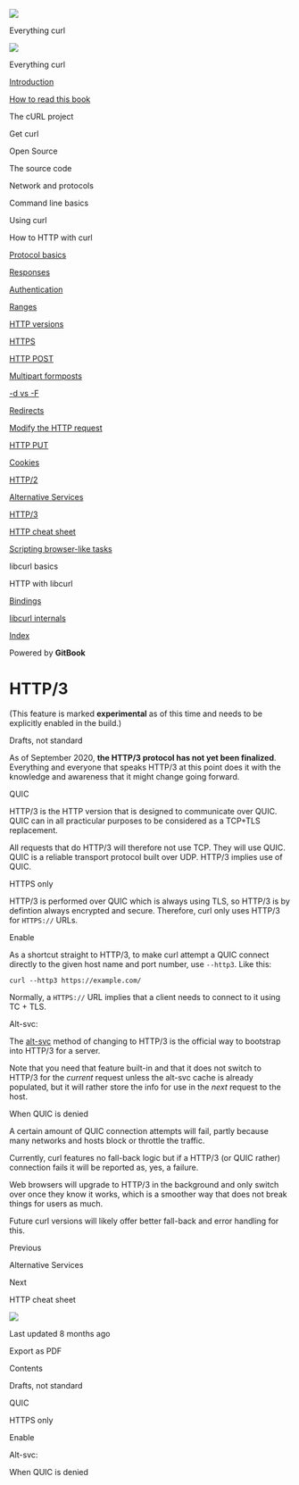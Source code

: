 <a href="../index.html" class="link-a079aa82--primary-53a25e66--logoLink-10d08504"></a>

<img src="https://gblobscdn.gitbook.com/orgs%2F-LxuH0qSm4xO9nWfEBlB%2Favatar.png?alt=media" class="image-67b14f24--avatar-1c1d03ec" />

<span class="text-4505230f--UIH400-4e41e82a--textContentFamily-49a318e1--spaceNameText-677c2969">Everything curl</span>

<a href="../index.html" class="link-a079aa82--primary-53a25e66--logoLink-10d08504"></a>

<img src="https://gblobscdn.gitbook.com/orgs%2F-LxuH0qSm4xO9nWfEBlB%2Favatar.png?alt=media" class="image-67b14f24--avatar-1c1d03ec" />

<span class="text-4505230f--UIH400-4e41e82a--textContentFamily-49a318e1--spaceNameText-677c2969">Everything curl</span>

<a href="../index.html" class="navButton-94f2579c--navButtonClickable-161b88ca"><span class="text-4505230f--UIH300-2063425d--textContentFamily-49a318e1--navButtonLabel-14a4968f">Introduction</span></a>

<a href="../how-to-read.html" class="navButton-94f2579c--navButtonClickable-161b88ca"><span class="text-4505230f--UIH300-2063425d--textContentFamily-49a318e1--navButtonLabel-14a4968f">How to read this book</span></a>

<span class="text-4505230f--UIH300-2063425d--textContentFamily-49a318e1--navButtonLabel-14a4968f">The cURL project</span>

<span class="text-4505230f--UIH300-2063425d--textContentFamily-49a318e1--navButtonLabel-14a4968f">Get curl</span>

<span class="text-4505230f--UIH300-2063425d--textContentFamily-49a318e1--navButtonLabel-14a4968f">Open Source</span>

<span class="text-4505230f--UIH300-2063425d--textContentFamily-49a318e1--navButtonLabel-14a4968f">The source code</span>

<span class="text-4505230f--UIH300-2063425d--textContentFamily-49a318e1--navButtonLabel-14a4968f">Network and protocols</span>

<span class="text-4505230f--UIH300-2063425d--textContentFamily-49a318e1--navButtonLabel-14a4968f">Command line basics</span>

<span class="text-4505230f--UIH300-2063425d--textContentFamily-49a318e1--navButtonLabel-14a4968f">Using curl</span>

<span class="text-4505230f--UIH300-2063425d--textContentFamily-49a318e1--navButtonLabel-14a4968f">How to HTTP with curl</span>

<a href="basics.html" class="navButton-94f2579c--pageItemWithChildrenNested-2c5d8183--navButtonClickable-161b88ca"><span class="text-4505230f--UIH300-2063425d--textContentFamily-49a318e1--navButtonLabel-14a4968f">Protocol basics</span></a>

<a href="response.html" class="navButton-94f2579c--pageItemWithChildrenNested-2c5d8183--navButtonClickable-161b88ca"><span class="text-4505230f--UIH300-2063425d--textContentFamily-49a318e1--navButtonLabel-14a4968f">Responses</span></a>

<a href="auth.html" class="navButton-94f2579c--pageItemWithChildrenNested-2c5d8183--navButtonClickable-161b88ca"><span class="text-4505230f--UIH300-2063425d--textContentFamily-49a318e1--navButtonLabel-14a4968f">Authentication</span></a>

<a href="ranges.html" class="navButton-94f2579c--pageItemWithChildrenNested-2c5d8183--navButtonClickable-161b88ca"><span class="text-4505230f--UIH300-2063425d--textContentFamily-49a318e1--navButtonLabel-14a4968f">Ranges</span></a>

<a href="versions.html" class="navButton-94f2579c--pageItemWithChildrenNested-2c5d8183--navButtonClickable-161b88ca"><span class="text-4505230f--UIH300-2063425d--textContentFamily-49a318e1--navButtonLabel-14a4968f">HTTP versions</span></a>

<a href="https.html" class="navButton-94f2579c--pageItemWithChildrenNested-2c5d8183--navButtonClickable-161b88ca"><span class="text-4505230f--UIH300-2063425d--textContentFamily-49a318e1--navButtonLabel-14a4968f">HTTPS</span></a>

<a href="post.html" class="navButton-94f2579c--pageItemWithChildrenNested-2c5d8183--navButtonClickable-161b88ca"><span class="text-4505230f--UIH300-2063425d--textContentFamily-49a318e1--navButtonLabel-14a4968f">HTTP POST</span></a>

<a href="multipart.html" class="navButton-94f2579c--pageItemWithChildrenNested-2c5d8183--navButtonClickable-161b88ca"><span class="text-4505230f--UIH300-2063425d--textContentFamily-49a318e1--navButtonLabel-14a4968f">Multipart formposts</span></a>

<a href="postvspost.html" class="navButton-94f2579c--pageItemWithChildrenNested-2c5d8183--navButtonClickable-161b88ca"><span class="text-4505230f--UIH300-2063425d--textContentFamily-49a318e1--navButtonLabel-14a4968f">-d vs -F</span></a>

<a href="redirects.html" class="navButton-94f2579c--pageItemWithChildrenNested-2c5d8183--navButtonClickable-161b88ca"><span class="text-4505230f--UIH300-2063425d--textContentFamily-49a318e1--navButtonLabel-14a4968f">Redirects</span></a>

<a href="requests.html" class="navButton-94f2579c--pageItemWithChildrenNested-2c5d8183--navButtonClickable-161b88ca"><span class="text-4505230f--UIH300-2063425d--textContentFamily-49a318e1--navButtonLabel-14a4968f">Modify the HTTP request</span></a>

<a href="put.html" class="navButton-94f2579c--pageItemWithChildrenNested-2c5d8183--navButtonClickable-161b88ca"><span class="text-4505230f--UIH300-2063425d--textContentFamily-49a318e1--navButtonLabel-14a4968f">HTTP PUT</span></a>

<a href="cookies.html" class="navButton-94f2579c--pageItemWithChildrenNested-2c5d8183--navButtonClickable-161b88ca"><span class="text-4505230f--UIH300-2063425d--textContentFamily-49a318e1--navButtonLabel-14a4968f">Cookies</span></a>

<a href="http2.html" class="navButton-94f2579c--pageItemWithChildrenNested-2c5d8183--navButtonClickable-161b88ca"><span class="text-4505230f--UIH300-2063425d--textContentFamily-49a318e1--navButtonLabel-14a4968f">HTTP/2</span></a>

<a href="altsvc.html" class="navButton-94f2579c--pageItemWithChildrenNested-2c5d8183--navButtonClickable-161b88ca"><span class="text-4505230f--UIH300-2063425d--textContentFamily-49a318e1--navButtonLabel-14a4968f">Alternative Services</span></a>

<a href="http3.html" class="navButton-94f2579c--pageItemWithChildrenNested-2c5d8183--navButtonClickable-161b88ca--navButtonOpened-6a88552e"><span class="text-4505230f--UIH300-2063425d--textContentFamily-49a318e1--navButtonLabel-14a4968f">HTTP/3</span></a>

<a href="cheatsheet.html" class="navButton-94f2579c--pageItemWithChildrenNested-2c5d8183--navButtonClickable-161b88ca"><span class="text-4505230f--UIH300-2063425d--textContentFamily-49a318e1--navButtonLabel-14a4968f">HTTP cheat sheet</span></a>

<a href="browserlike.html" class="navButton-94f2579c--pageItemWithChildrenNested-2c5d8183--navButtonClickable-161b88ca"><span class="text-4505230f--UIH300-2063425d--textContentFamily-49a318e1--navButtonLabel-14a4968f">Scripting browser-like tasks</span></a>

<span class="text-4505230f--UIH300-2063425d--textContentFamily-49a318e1--navButtonLabel-14a4968f">libcurl basics</span>

<span class="text-4505230f--UIH300-2063425d--textContentFamily-49a318e1--navButtonLabel-14a4968f">HTTP with libcurl</span>

<a href="../bindings.html" class="navButton-94f2579c--navButtonClickable-161b88ca"><span class="text-4505230f--UIH300-2063425d--textContentFamily-49a318e1--navButtonLabel-14a4968f">Bindings</span></a>

<a href="../internals.html" class="navButton-94f2579c--navButtonClickable-161b88ca"><span class="text-4505230f--UIH300-2063425d--textContentFamily-49a318e1--navButtonLabel-14a4968f">libcurl internals</span></a>

<a href="../bookindex.html" class="navButton-94f2579c--navButtonClickable-161b88ca"><span class="text-4505230f--UIH300-2063425d--textContentFamily-49a318e1--navButtonLabel-14a4968f">Index</span></a>

<a href="https://www.gitbook.com/?utm_source=content&amp;utm_medium=trademark&amp;utm_campaign=curl-1" class="reset-3c756112--trademark-a8da4b94"></a>

<span class="text-4505230f--TextH200-a3425406--textUIFamily-5ebd8e40">Powered by **GitBook**</span>

# <span class="text-4505230f--DisplayH900-bfb998fa--textContentFamily-49a318e1">HTTP/3</span>

<span class="text-4505230f--UIH300-2063425d--textUIFamily-5ebd8e40--text-8ee2c8b2"></span>

<span class="text-4505230f--UIH300-2063425d--textUIFamily-5ebd8e40--text-8ee2c8b2"></span>

<span class="text-4505230f--TextH400-3033861f--textContentFamily-49a318e1"><span data-key="84c45d9f6b034fcfb1799a9294c10984"><span data-offset-key="84c45d9f6b034fcfb1799a9294c10984:0">(This feature is marked </span><span data-offset-key="84c45d9f6b034fcfb1799a9294c10984:1">**experimental**</span><span data-offset-key="84c45d9f6b034fcfb1799a9294c10984:2"> as of this time and needs to be explicitly enabled in the build.)</span></span></span>

<span class="text-4505230f--HeadingH700-04e1a2a3--textContentFamily-49a318e1"><span data-key="f00b367afa534753bec1cf7d0b81ae7a"><span data-offset-key="f00b367afa534753bec1cf7d0b81ae7a:0">Drafts, not standard</span></span></span>

<span class="text-4505230f--TextH400-3033861f--textContentFamily-49a318e1"><span data-key="96a9d0dc1ef045699e065019ca18ab37"><span data-offset-key="96a9d0dc1ef045699e065019ca18ab37:0">As of September 2020, </span><span data-offset-key="96a9d0dc1ef045699e065019ca18ab37:1">**the HTTP/3 protocol has not yet been finalized**</span><span data-offset-key="96a9d0dc1ef045699e065019ca18ab37:2">. Everything and everyone that speaks HTTP/3 at this point does it with the knowledge and awareness that it might change going forward.</span></span></span>

<span class="text-4505230f--HeadingH700-04e1a2a3--textContentFamily-49a318e1"><span data-key="a19ecebd9e53467284c741898a0b6c5b"><span data-offset-key="a19ecebd9e53467284c741898a0b6c5b:0">QUIC</span></span></span>

<span class="text-4505230f--TextH400-3033861f--textContentFamily-49a318e1"><span data-key="4fd3c6c472b74d01bf2fbc23ee09629b"><span data-offset-key="4fd3c6c472b74d01bf2fbc23ee09629b:0">HTTP/3 is the HTTP version that is designed to communicate over QUIC. QUIC can in all practicular purposes to be considered as a TCP+TLS replacement.</span></span></span>

<span class="text-4505230f--TextH400-3033861f--textContentFamily-49a318e1"><span data-key="00e22b41ded94b0c8df04bdb5577348a"><span data-offset-key="00e22b41ded94b0c8df04bdb5577348a:0">All requests that do HTTP/3 will therefore not use TCP. They will use QUIC. QUIC is a reliable transport protocol built over UDP. HTTP/3 implies use of QUIC.</span></span></span>

<span class="text-4505230f--HeadingH700-04e1a2a3--textContentFamily-49a318e1"><span data-key="5e525e0bbb0a43d0b3e6d048c516dbc9"><span data-offset-key="5e525e0bbb0a43d0b3e6d048c516dbc9:0">HTTPS only</span></span></span>

<span class="text-4505230f--TextH400-3033861f--textContentFamily-49a318e1"><span data-key="35bebb9cfc2a47d09b197ec0d122ca38"><span data-offset-key="35bebb9cfc2a47d09b197ec0d122ca38:0">HTTP/3 is performed over QUIC which is always using TLS, so HTTP/3 is by defintion always encrypted and secure. Therefore, curl only uses HTTP/3 for </span><span data-offset-key="35bebb9cfc2a47d09b197ec0d122ca38:1">`HTTPS://`</span><span data-offset-key="35bebb9cfc2a47d09b197ec0d122ca38:2"> URLs.</span></span></span>

<span class="text-4505230f--HeadingH700-04e1a2a3--textContentFamily-49a318e1"><span data-key="851fe05a6f854258aa6a72a811ab4a8f"><span data-offset-key="851fe05a6f854258aa6a72a811ab4a8f:0">Enable</span></span></span>

<span class="text-4505230f--TextH400-3033861f--textContentFamily-49a318e1"><span data-key="e150563da7cb468ba65d60e1728ad96f"><span data-offset-key="e150563da7cb468ba65d60e1728ad96f:0">As a shortcut straight to HTTP/3, to make curl attempt a QUIC connect directly to the given host name and port number, use </span><span data-offset-key="e150563da7cb468ba65d60e1728ad96f:1">`--http3`</span><span data-offset-key="e150563da7cb468ba65d60e1728ad96f:2">. Like this:</span></span></span>

    curl --http3 https://example.com/

<span class="text-4505230f--TextH400-3033861f--textContentFamily-49a318e1"><span data-key="3618abf250d3400483e0e9d7dbd6013a"><span data-offset-key="3618abf250d3400483e0e9d7dbd6013a:0">Normally, a </span><span data-offset-key="3618abf250d3400483e0e9d7dbd6013a:1">`HTTPS://`</span><span data-offset-key="3618abf250d3400483e0e9d7dbd6013a:2"> URL implies that a client needs to connect to it using TC + TLS.</span></span></span>

<span class="text-4505230f--HeadingH700-04e1a2a3--textContentFamily-49a318e1"><span data-key="dff475b7437c4132a0a9dca7ac0ebda0"><span data-offset-key="dff475b7437c4132a0a9dca7ac0ebda0:0">Alt-svc:</span></span></span>

<span class="text-4505230f--TextH400-3033861f--textContentFamily-49a318e1"><span data-key="d96e84217035482da5a3d83e8f9d8109"><span data-offset-key="d96e84217035482da5a3d83e8f9d8109:0">The </span></span><a href="altsvc.html" class="link-a079aa82--primary-53a25e66--link-faf6c434"><span data-key="c090fecb037b4488b9b699f8d086148d"><span data-offset-key="c090fecb037b4488b9b699f8d086148d:0">alt-svc</span></span></a><span data-key="3d6d944c7ad04cd2b0cd02d9f63c21f6"><span data-offset-key="3d6d944c7ad04cd2b0cd02d9f63c21f6:0"> method of changing to HTTP/3 is the official way to bootstrap into HTTP/3 for a server.</span></span></span>

<span class="text-4505230f--TextH400-3033861f--textContentFamily-49a318e1"><span data-key="9a765512b33b45fe8b02a65c2d089daf"><span data-offset-key="9a765512b33b45fe8b02a65c2d089daf:0">Note that you need that feature built-in and that it does not switch to HTTP/3 for the </span><span data-offset-key="9a765512b33b45fe8b02a65c2d089daf:1">_current_</span><span data-offset-key="9a765512b33b45fe8b02a65c2d089daf:2"> request unless the alt-svc cache is already populated, but it will rather store the info for use in the </span><span data-offset-key="9a765512b33b45fe8b02a65c2d089daf:3">_next_</span><span data-offset-key="9a765512b33b45fe8b02a65c2d089daf:4"> request to the host.</span></span></span>

<span class="text-4505230f--HeadingH700-04e1a2a3--textContentFamily-49a318e1"><span data-key="138c4961aac944e98653c67756e68905"><span data-offset-key="138c4961aac944e98653c67756e68905:0">When QUIC is denied</span></span></span>

<span class="text-4505230f--TextH400-3033861f--textContentFamily-49a318e1"><span data-key="b86a54e2693b444ab860a5e09d6d246e"><span data-offset-key="b86a54e2693b444ab860a5e09d6d246e:0">A certain amount of QUIC connection attempts will fail, partly because many networks and hosts block or throttle the traffic.</span></span></span>

<span class="text-4505230f--TextH400-3033861f--textContentFamily-49a318e1"><span data-key="72eb67a4aec34729a41f0730a5a9ee69"><span data-offset-key="72eb67a4aec34729a41f0730a5a9ee69:0">Currently, curl features no fall-back logic but if a HTTP/3 (or QUIC rather) connection fails it will be reported as, yes, a failure.</span></span></span>

<span class="text-4505230f--TextH400-3033861f--textContentFamily-49a318e1"><span data-key="aefff3ed200b4dc1a6f38b2eebbb9bda"><span data-offset-key="aefff3ed200b4dc1a6f38b2eebbb9bda:0">Web browsers will upgrade to HTTP/3 in the background and only switch over once they know it works, which is a smoother way that does not break things for users as much.</span></span></span>

<span class="text-4505230f--TextH400-3033861f--textContentFamily-49a318e1"><span data-key="7a5210707b6d465d9e4e463d726e4d82"><span data-offset-key="7a5210707b6d465d9e4e463d726e4d82:0">Future curl versions will likely offer better fall-back and error handling for this.</span></span></span>

<a href="altsvc.html" class="reset-3c756112--card-6570f064--whiteCard-fff091a4--cardPrevious-56a5e674"></a>

<span class="text-4505230f--TextH200-a3425406--textContentFamily-49a318e1">Previous</span>

<span class="text-4505230f--UIH400-4e41e82a--textContentFamily-49a318e1">Alternative Services</span>

<a href="cheatsheet.html" class="reset-3c756112--card-6570f064--whiteCard-fff091a4--cardNext-19241c42"></a>

<span class="text-4505230f--TextH200-a3425406--textContentFamily-49a318e1">Next</span>

<span class="text-4505230f--UIH400-4e41e82a--textContentFamily-49a318e1">HTTP cheat sheet</span>

<img src="https://avatars.githubusercontent.com/u/66654881?v=4" class="image-67b14f24--avatar-1c1d03ec" />

<span class="text-4505230f--TextH200-a3425406--textContentFamily-49a318e1">Last updated 8 months ago</span>

<span class="text-4505230f--UIH300-2063425d--textUIFamily-5ebd8e40">Export as PDF</span>

<span class="text-4505230f--InfoH100-1e92e1d1--textContentFamily-49a318e1">Contents</span>

<a href="http3.html#drafts-not-standard" class="reset-3c756112--menuItem-aa02f6ec--menuItemLight-757d5235--menuItemInline-173bdf97--pageTocItem-f4427024"></a>

<span class="text-4505230f--UIH300-2063425d--textContentFamily-49a318e1"><span class="text-4505230f--UIH200-50ead35f--textContentFamily-49a318e1">Drafts, not standard</span></span>

<a href="http3.html#quic" class="reset-3c756112--menuItem-aa02f6ec--menuItemLight-757d5235--menuItemInline-173bdf97--pageTocItem-f4427024"></a>

<span class="text-4505230f--UIH300-2063425d--textContentFamily-49a318e1"><span class="text-4505230f--UIH200-50ead35f--textContentFamily-49a318e1">QUIC</span></span>

<a href="http3.html#https-only" class="reset-3c756112--menuItem-aa02f6ec--menuItemLight-757d5235--menuItemInline-173bdf97--pageTocItem-f4427024"></a>

<span class="text-4505230f--UIH300-2063425d--textContentFamily-49a318e1"><span class="text-4505230f--UIH200-50ead35f--textContentFamily-49a318e1">HTTPS only</span></span>

<a href="http3.html#enable" class="reset-3c756112--menuItem-aa02f6ec--menuItemLight-757d5235--menuItemInline-173bdf97--pageTocItem-f4427024"></a>

<span class="text-4505230f--UIH300-2063425d--textContentFamily-49a318e1"><span class="text-4505230f--UIH200-50ead35f--textContentFamily-49a318e1">Enable</span></span>

<a href="http3.html#alt-svc" class="reset-3c756112--menuItem-aa02f6ec--menuItemLight-757d5235--menuItemInline-173bdf97--pageTocItem-f4427024"></a>

<span class="text-4505230f--UIH300-2063425d--textContentFamily-49a318e1"><span class="text-4505230f--UIH200-50ead35f--textContentFamily-49a318e1">Alt-svc:</span></span>

<a href="http3.html#when-quic-is-denied" class="reset-3c756112--menuItem-aa02f6ec--menuItemLight-757d5235--menuItemInline-173bdf97--pageTocItem-f4427024"></a>

<span class="text-4505230f--UIH300-2063425d--textContentFamily-49a318e1"><span class="text-4505230f--UIH200-50ead35f--textContentFamily-49a318e1">When QUIC is denied</span></span>
